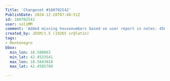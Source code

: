 ```yaml
---
Title: 'Changeset #160702542'
PublishDate: 2024-12-28T07:40:51Z
id: 160702542
user: soliMM
comment: 'Added missing housenumbers based on user report in notes: 4566095, 4566094, 4566093, 4566092, 4566091,  4566105, 4566112, 4566111, 4566110, 4566109, 4566106, 4566107, 4566108'
created_by: JOSM/1.5 (19265 sr@latin)
tags:
- Montenegro
bbox:
  min_lon: 18.580663
  min_lat: 42.4533541
  max_lon: 18.5843018
  max_lat: 42.4585788

---
```

